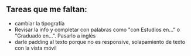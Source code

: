 ## Tareas que me faltan:

- cambiar la tipografía
- Revisar la info y completar con palabras como "con Estudios en..." o "Graduado en...". Pasarlo a inglés
- darle padding al texto porque no es responsive, solapamiento de texto con la vista móvil



